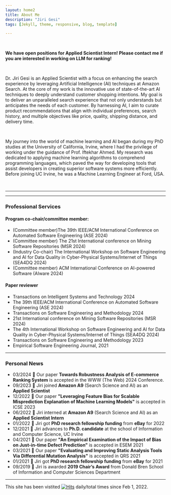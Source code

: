 ```yaml
---
layout: home2
title: About Me
description: "Jiri Gesi"
tags: [Jekyll, theme, responsive, blog, template]

---
```



<br />

**We have open positions for Applied Scientist Intern! Please contact me if you are interested in working on LLM for ranking!**

<br />

Dr. Jiri Gesi is an Applied Scientist with a focus on enhancing the search experience by leveraging Artificial Intelligence (AI) techniques at Amazon Search. At the core of my work is the innovative use of state-of-the-art AI techniques to deeply understand customer shopping intentions. My goal is to deliver an unparalleled search experience that not only understands but anticipates the needs of each customer. By harnessing AI, I aim to curate product recommendations that align with individual preferences, search history, and multiple objectives like price, quality, shipping distance, and delivery time. 

<br />

My journey into the world of machine learning and AI began during my PhD studies at the University of California, Irvine, where I had the privilege of working under the guidance of Prof. Iftekhar Ahmed. My research was dedicated to applying machine learning algorithms to comprehend programming languages, which paved the way for developing tools that assist developers in creating superior software systems more efficiently. Before joining UC Irvine, he was a Machine Learning Engineer at Ford, USA. 
 

<br />

---

---

### Professional Services

#### Program co-chair/committee member:
- (Committee member)The 39th IEEE/ACM International Conference on Automated Software Engineering (ASE 2024)
- (Committee member) The 21st International conference on Mining Software Repositories (MSR 2024)
- (Industry Co-chair) The International Workshop on Software Engineering and AI for Data Quality in Cyber-Physical Systems/Internet of Things (SEA4DQ 2024)
- (Committee member) ACM International Conference on AI-powered Software (AIware 2024) 

#### Paper reviewer 

- Transactions on Intelligent Systems and Technology 2024
- The 39th IEEE/ACM International Conference on Automated Software Engineering (ASE 2024)
- Transactions on Software Engineering and Methodology 2024
- 21st International conference on Mining Software Repositories (MSR 2024)
- The 4th International Workshop on Software Engineering and AI for Data Quality in Cyber-Physical Systems/Internet of Things (SEA4DQ 2024)
- Transactions on Software Engineering and Methodology 2023
- Empirical Software Engineering Journal, 2021

---

### Personal News
- 03/2024 📢 Our paper **Towards Robustness Analysis of E-commerce Ranking System** is accepted in the WWW (The Web) 2024 Conference.
- 09/2023 📢 Jiri joined **Amazon A9** (Search Science and AI) as an **Applied Scientist** 
- 12/2022 📢 Our paper **"Leveraging Feature Bias for Scalable Misprediction Explanation of Machine Learning Models"** is accepted in ICSE 2023
- 06/2022 📢 Jiri interned at **Amazon A9** (Search Science and AI) as an **Applied Scientist Intern**  
- 01/2022 📢 Jiri got **PhD research fellowship funding** from **eBay** for 2022
- 12/2021 📢 Jiri advances to **Ph.D. candidate** at the school of Information and Computer Science, UC Irvine
- 04/2021 📢 Our paper **"An Empirical Examination of the Impact of Bias on Just-in-time Defect Prediction"** is accepted in ESEM 2021
- 03/2021 📢 Our paper **"Evaluating and Improving Static Analysis Tools Via Differential Mutation Analysis"** is accepted in QRS 2021
- 01/2021 📢 Jiri got **PhD research fellowship funding** from **eBay** for 2021
- 09/2019 📢 Jiri is awarded **2019 Chair’s Award** from Donald Bren School of Information and Computer Sciences Department

---

This site has been vistited 
[![Hits](https://hits.seeyoufarm.com/api/count/incr/badge.svg?url=https%3A%2F%2Fjirigesi.github.io&count_bg=%2379C83D&title_bg=%23555555&icon=&icon_color=%23E7E7E7&title=&edge_flat=false)](https://hits.seeyoufarm.com)
daily/total times since Feb 1, 2022. 
